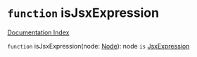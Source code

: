 # `function` isJsxExpression

[Documentation Index](../README.md)

`function` isJsxExpression(node: [Node](../private.interface.Node/README.md)): node `is` [JsxExpression](../private.interface.JsxExpression/README.md)